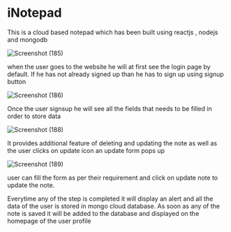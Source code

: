 # iNotepad

This is a cloud based notepad which has been built using reactjs , nodejs and mongodb

![Screenshot (185)](https://github.com/Yash1234964/iNotepad/assets/71121351/dce02bd3-9a06-4fe6-bc54-acf7c3b6d2dc)

when the user goes to the website he will at first see the login page by default. If he has not already signed up than he has to sign up using signup button

![Screenshot (186)](https://github.com/Yash1234964/iNotepad/assets/71121351/5dbc958b-bd12-439b-a408-4bfea9c4a2b9)

Once the user signsup he will see all the fields that needs to be filled in order to store data

![Screenshot (188)](https://github.com/Yash1234964/iNotepad/assets/71121351/98b25734-8667-4aec-84e1-581e34327872)

It provides additional feature of deleting and updating the note as well as the user clicks on update icon an update form pops up

![Screenshot (189)](https://github.com/Yash1234964/iNotepad/assets/71121351/575dcc96-43a2-4f1a-98a6-a17f5d75a3b3)

user can fill the form as per their requirement and click on update note to update the note.

Everytime any of the step is completed it will display an alert and all the data of the user is stored in mongo cloud database. As soon as any of the note is saved it will be added to the database and displayed on the homepage of the user profile
